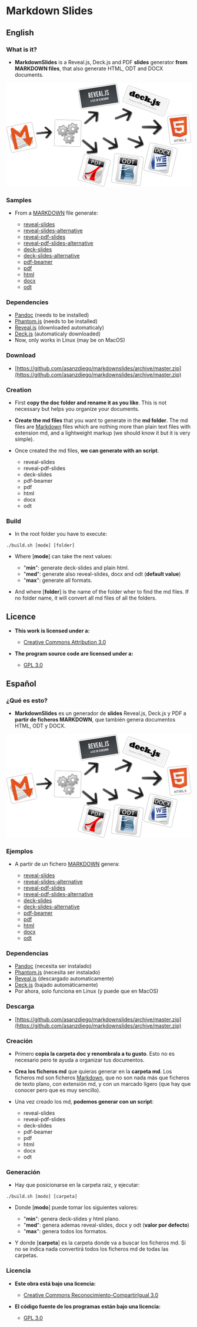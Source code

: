 # Markdown Slides

## English

### What is it?

- **MarkdownSlides** is a Reveal.js, Deck.js and PDF **slides** generator
  **from MARKDOWN files**, that also generate HTML, ODT and DOCX documents.

![](./doc/img/markdownslides.png)

### Samples

- From a [MARKDOWN](https://raw.github.com/asanzdiego/markdownslides/master/doc/md/readme.md) file
  generate:

    - [reveal-slides](http://asanzdiego.github.io/markdownslides/doc/export/readme-reveal-slides.html)
    - [reveal-slides-alternative](http://asanzdiego.github.io/markdownslides/doc/export/readme-reveal-slides-alternative.html)
    - [reveal-pdf-slides](http://asanzdiego.github.io/markdownslides/doc/export/readme-reveal-slides.pdf)
    - [reveal-pdf-slides-alternative](http://asanzdiego.github.io/markdownslides/doc/export/readme-reveal-slides-alternative.pdf)
    - [deck-slides](http://asanzdiego.github.io/markdownslides/doc/export/readme-deck-slides.html)
    - [deck-slides-alternative](http://asanzdiego.github.io/markdownslides/doc/export/readme-deck-slides-alternative.html)
    - [pdf-beamer](http://asanzdiego.github.io/markdownslides/doc/export/readme-beamer.pdf)
    - [pdf](http://asanzdiego.github.io/markdownslides/doc/export/readme.pdf)
    - [html](http://asanzdiego.github.io/markdownslides/doc/export/readme.html)
    - [docx](http://asanzdiego.github.io/markdownslides/doc/export/readme.docx)
    - [odt](http://asanzdiego.github.io/markdownslides/doc/export/readme.odt)

### Dependencies

- [Pandoc](http://johnmacfarlane.net/pandoc/) (needs to be installed)
- [Phantom.js](http://phantomjs.org) (needs to be installed)
- [Reveal.js](http://lab.hakim.se/reveal-js/#/) (downloaded automaticaly)
- [Deck.js](http://imakewebthings.com/deck.js/) (automaticaly downloaded)
- Now, only works in Linux (may be on MacOS)

### Download

- [https://github.com/asanzdiego/markdownslides/archive/master.zip](https://github.com/asanzdiego/markdownslides/archive/master.zip)

### Creation

- First **copy the doc folder and rename it as you like**. This is not necessary but
  helps you organize your documents.

- **Create the md files** that you want to generate in the **md folder**.
  The md files are [Markdown](http://en.wikipedia.org/wiki/Markdown) files
  which are nothing more than plain text files with extension md,
  and a lightweight markup (we should know it but it is very simple).

- Once created the md files, **we can generate with an script**.

    - reveal-slides
    - reveal-pdf-slides
    - deck-slides
    - pdf-beamer
    - pdf
    - html
    - docx
    - odt

### Build

- In the root folder you have to execute:

~~~
./build.sh [mode] [folder]
~~~

- Where [**mode**] can take the next values:

    - "**min**": generate deck-slides and plain html.
    - "**med**": generate also reveal-slides, docx and odt (**default value**)
    - "**max**": generate all formats.

- And where [**folder**] is the name of the folder wher to find
  the md files. If no folder name, it will convert all md files of all the folders.

## Licence

- **This work is licensed under a:**
    - [Creative Commons Attribution 3.0](http://creativecommons.org/licenses/by-sa/3.0//)

- **The program source code are licensed under a:**
    - [GPL 3.0](http://www.gnu.org/licenses/gpl.html)

## Español

### ¿Qué es esto?

- **MarkdownSlides** es un generador de **slides** Reveal.js, Deck.js y PDF
  a **partir de ficheros MARKDOWN**,  que también genera documentos HTML, ODT y DOCX.

![](./doc/img/markdownslides.png)

### Ejemplos

- A partir de un fichero [MARKDOWN](https://raw.github.com/asanzdiego/markdownslides/master/doc/md/leeme.md)
  genera:

    - [reveal-slides](http://asanzdiego.github.io/markdownslides/doc/export/leeme-reveal-slides.html)
    - [reveal-slides-alternative](http://asanzdiego.github.io/markdownslides/doc/export/leeme-reveal-slides-alternative.html)
    - [reveal-pdf-slides](http://asanzdiego.github.io/markdownslides/doc/export/leeme-reveal-slides.pdf)
    - [reveal-pdf-slides-alternative](http://asanzdiego.github.io/markdownslides/doc/export/leeme-reveal-slides-alternative.pdf)
    - [deck-slides](http://asanzdiego.github.io/markdownslides/doc/export/leeme-deck-slides.html)
    - [deck-slides-alternative](http://asanzdiego.github.io/markdownslides/doc/export/leeme-deck-slides-alternative.html)
    - [pdf-beamer](http://asanzdiego.github.io/markdownslides/doc/export/leeme-beamer.pdf)
    - [pdf](http://asanzdiego.github.io/markdownslides/doc/export/leeme.pdf)
    - [html](http://asanzdiego.github.io/markdownslides/doc/export/leeme.html)
    - [docx](http://asanzdiego.github.io/markdownslides/doc/export/leeme.docx)
    - [odt](http://asanzdiego.github.io/markdownslides/doc/export/leeme.odt)

### Dependencias

- [Pandoc](http://johnmacfarlane.net/pandoc/) (necesita ser instalado)
- [Phantom.js](http://phantomjs.org) (necesita ser instalado)
- [Reveal.js](http://lab.hakim.se/reveal-js/#/) (descargado automaticamente)
- [Deck.js](http://imakewebthings.com/deck.js/) (bajado automáticamente)
- Por ahora, solo funciona en Linux (y puede que en MacOS)

### Descarga

- [https://github.com/asanzdiego/markdownslides/archive/master.zip](https://github.com/asanzdiego/markdownslides/archive/master.zip)

### Creación

- Primero **copia la carpeta doc y renombrala a tu gusto**. Esto no es necesario pero
  te ayuda a organizar tus documentos.

- **Crea los ficheros md** que quieras generar en la **carpeta md**.
  Los ficheros md son ficheros [Markdown](http://es.wikipedia.org/wiki/Markdown),
  que no son nada más que ficheros de texto plano, con extensión md,
  y con un marcado ligero (que hay que conocer pero que es muy sencillo).

- Una vez creado los md, **podemos generar con un script**: 

    - reveal-slides
    - reveal-pdf-slides
    - deck-slides
    - pdf-beamer
    - pdf
    - html
    - docx
    - odt

### Generación

- Hay que posicionarse en la carpeta raiz, y ejecutar:

~~~
./build.sh [modo] [carpeta]
~~~

- Donde [**modo**] puede tomar los siguientes valores:

    - "**min**": genera deck-slides y html plano.
    - "**med**": genera ademas reveal-slides, docx y odt (**valor por defecto**)
    - "**max**": genera todos los formatos.

- Y donde [**carpeta**] es la carpeta donde va a buscar
  los ficheros md. Si no se indica nada convertirá todos los ficheros md 
  de todas las carpetas.

### Licencia

- **Este obra está bajo una licencia:**
    - [Creative Commons Reconocimiento-CompartirIgual 3.0](http://creativecommons.org/licenses/by-sa/3.0/es/)

- **El código fuente de los programas están bajo una licencia:**
    - [GPL 3.0](http://www.viti.es/gnu/licenses/gpl.html)
